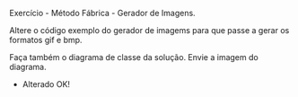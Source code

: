 
Exercício -  Método Fábrica - Gerador de Imagens. 

Altere o código exemplo do gerador de imagems para que passe a gerar os formatos gif e bmp.

Faça também o diagrama de classe da solução. 
Envie a imagem do diagrama.

- Alterado OK!
